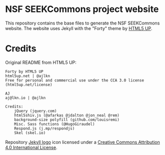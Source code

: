# NSF SEEKCommons project website 

This repository contains the base files to generate the NSF SEEKCommons website.
The website uses Jekyll with the "Forty" theme by [HTML5 UP](https://html5up.net/).  

# Credits

Original README from HTML5 UP:

```
Forty by HTML5 UP
html5up.net | @ajlkn
Free for personal and commercial use under the CCA 3.0 license (html5up.net/license)

AJ
aj@lkn.io | @ajlkn

Credits:
	jQuery (jquery.com)
	html5shiv.js (@afarkas @jdalton @jon_neal @rem)
	background-size polyfill (github.com/louisremi)
	Misc. Sass functions (@HugoGiraudel)
	Respond.js (j.mp/respondjs)
	Skel (skel.io)
```
Repository [Jekyll logo](https://github.com/jekyll/brand) icon licensed under a [Creative Commons Attribution 4.0 International License](http://choosealicense.com/licenses/cc-by-4.0/).
